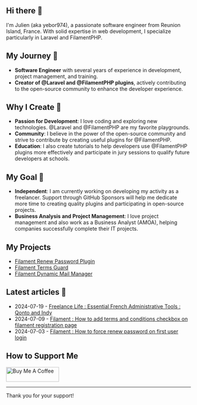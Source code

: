 ## Hi there 👋

I'm Julien (aka yebor974), a passionate software engineer from Reunion Island, France. With solid expertise in web development, I specialize particularly in Laravel and FilamentPHP.

## My Journey 🚀

- **Software Engineer** with several years of experience in development, project management, and training.
- **Creator of @Laravel and @FilamentPHP plugins**, actively contributing to the open-source community to enhance the developer experience.

## Why I Create 🌟

- **Passion for Development**: I love coding and exploring new technologies. @Laravel and @FilamentPHP are my favorite playgrounds.
- **Community**: I believe in the power of the open-source community and strive to contribute by creating useful plugins for @FilamentPHP.
- **Education**: I also create tutorials to help developers use @FilamentPHP plugins more effectively and participate in jury sessions to qualify future developers at schools.

## My Goal 💼

- **Independent**: I am currently working on developing my activity as a freelancer. Support through GitHub Sponsors will help me dedicate more time to creating quality plugins and participating in open-source projects.
- **Business Analysis and Project Management**: I love project management and also work as a Business Analyst (AMOA), helping companies successfully complete their IT projects.

## My Projects

- [Filament Renew Password Plugin](https://julienboyer.re/plugins/filament-renew-password/readme)
- [Filament Terms Guard](https://julienboyer.re/plugins/filament-terms-guard/readme)
- [Filament Dynamic Mail Manager](https://julienboyer.re/plugins/filament-dyn-mail-manager/readme)

## Latest articles 📝 

- 2024-07-19 - [Freelance Life : Essential French Administrative Tools : Qonto and Indy](https://julienboyer.re/posts/essential-french-administrative-tools-for-freelancers-qonto-and-indy)
- 2024-07-09 - [Filament : How to add terms and conditions checkbox on filament registration page](https://julienboyer.re/posts/how-to-add-terms-and-conditions-checkbox-on-filament-registration-page)
- 2024-07-03 - [Filament : How to force renew password on first user login](https://julienboyer.re/posts/how-to-force-renew-password-on-first-user-login)

## How to Support Me

<a href="https://www.buymeacoffee.com/yebor974" target="_blank"><img src="https://cdn.buymeacoffee.com/buttons/v2/default-yellow.png" alt="Buy Me A Coffee" style="height: 40px !important;width: 144px !important;" ></a>

---

Thank you for your support!
